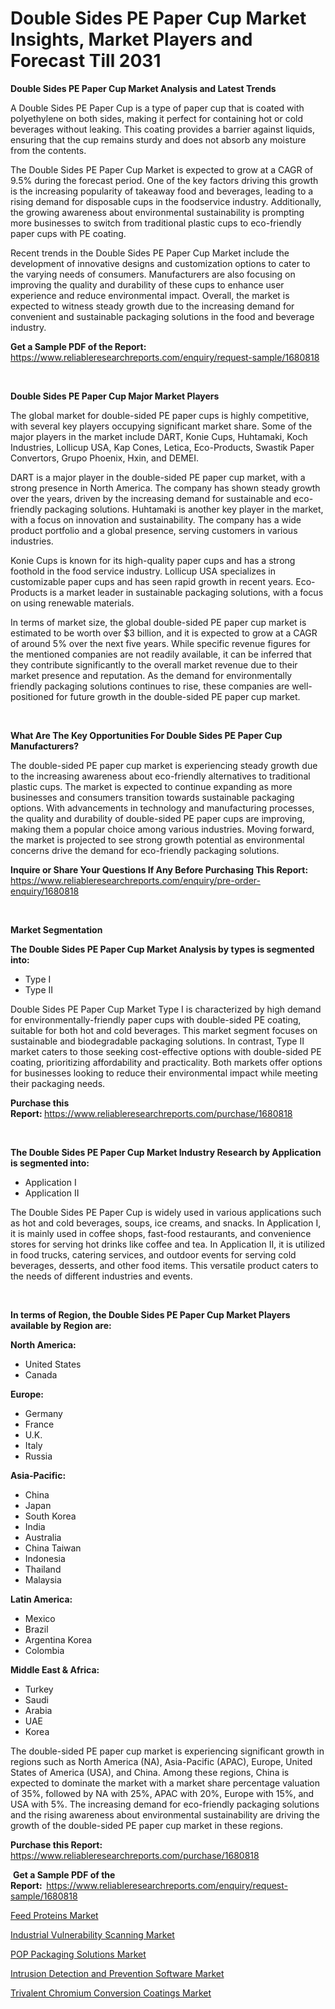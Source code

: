 <p><h1>Double Sides PE Paper Cup Market Insights, Market Players and Forecast Till 2031</h1></p><p><strong>Double Sides PE Paper Cup Market Analysis and Latest Trends</strong></p>
<p><p>A Double Sides PE Paper Cup is a type of paper cup that is coated with polyethylene on both sides, making it perfect for containing hot or cold beverages without leaking. This coating provides a barrier against liquids, ensuring that the cup remains sturdy and does not absorb any moisture from the contents.</p><p>The Double Sides PE Paper Cup Market is expected to grow at a CAGR of 9.5% during the forecast period. One of the key factors driving this growth is the increasing popularity of takeaway food and beverages, leading to a rising demand for disposable cups in the foodservice industry. Additionally, the growing awareness about environmental sustainability is prompting more businesses to switch from traditional plastic cups to eco-friendly paper cups with PE coating.</p><p>Recent trends in the Double Sides PE Paper Cup Market include the development of innovative designs and customization options to cater to the varying needs of consumers. Manufacturers are also focusing on improving the quality and durability of these cups to enhance user experience and reduce environmental impact. Overall, the market is expected to witness steady growth due to the increasing demand for convenient and sustainable packaging solutions in the food and beverage industry.</p></p>
<p><strong>Get a Sample PDF of the Report:&nbsp;</strong> <a href="https://www.reliableresearchreports.com/enquiry/request-sample/1680818">https://www.reliableresearchreports.com/enquiry/request-sample/1680818</a></p>
<p>&nbsp;</p>
<p><strong>Double Sides PE Paper Cup Major Market Players</strong></p>
<p><p>The global market for double-sided PE paper cups is highly competitive, with several key players occupying significant market share. Some of the major players in the market include DART, Konie Cups, Huhtamaki, Koch Industries, Lollicup USA, Kap Cones, Letica, Eco-Products, Swastik Paper Convertors, Grupo Phoenix, Hxin, and DEMEI.</p><p>DART is a major player in the double-sided PE paper cup market, with a strong presence in North America. The company has shown steady growth over the years, driven by the increasing demand for sustainable and eco-friendly packaging solutions. Huhtamaki is another key player in the market, with a focus on innovation and sustainability. The company has a wide product portfolio and a global presence, serving customers in various industries.</p><p>Konie Cups is known for its high-quality paper cups and has a strong foothold in the food service industry. Lollicup USA specializes in customizable paper cups and has seen rapid growth in recent years. Eco-Products is a market leader in sustainable packaging solutions, with a focus on using renewable materials.</p><p>In terms of market size, the global double-sided PE paper cup market is estimated to be worth over $3 billion, and it is expected to grow at a CAGR of around 5% over the next five years. While specific revenue figures for the mentioned companies are not readily available, it can be inferred that they contribute significantly to the overall market revenue due to their market presence and reputation. As the demand for environmentally friendly packaging solutions continues to rise, these companies are well-positioned for future growth in the double-sided PE paper cup market.</p></p>
<p>&nbsp;</p>
<p><strong>What Are The Key Opportunities For Double Sides PE Paper Cup Manufacturers?</strong></p>
<p><p>The double-sided PE paper cup market is experiencing steady growth due to the increasing awareness about eco-friendly alternatives to traditional plastic cups. The market is expected to continue expanding as more businesses and consumers transition towards sustainable packaging options. With advancements in technology and manufacturing processes, the quality and durability of double-sided PE paper cups are improving, making them a popular choice among various industries. Moving forward, the market is projected to see strong growth potential as environmental concerns drive the demand for eco-friendly packaging solutions.</p></p>
<p><strong>Inquire or Share Your Questions If Any Before Purchasing This Report:</strong> <a href="https://www.reliableresearchreports.com/enquiry/pre-order-enquiry/1680818">https://www.reliableresearchreports.com/enquiry/pre-order-enquiry/1680818</a></p>
<p>&nbsp;</p>
<p><strong>Market Segmentation</strong></p>
<p><strong>The Double Sides PE Paper Cup Market Analysis by types is segmented into:</strong></p>
<p><ul><li>Type I</li><li>Type II</li></ul></p>
<p><p>Double Sides PE Paper Cup Market Type I is characterized by high demand for environmentally-friendly paper cups with double-sided PE coating, suitable for both hot and cold beverages. This market segment focuses on sustainable and biodegradable packaging solutions. In contrast, Type II market caters to those seeking cost-effective options with double-sided PE coating, prioritizing affordability and practicality. Both markets offer options for businesses looking to reduce their environmental impact while meeting their packaging needs.</p></p>
<p><strong>Purchase this Report:&nbsp;</strong><a href="https://www.reliableresearchreports.com/purchase/1680818">https://www.reliableresearchreports.com/purchase/1680818</a></p>
<p>&nbsp;</p>
<p><strong>The Double Sides PE Paper Cup Market Industry Research by Application is segmented into:</strong></p>
<p><ul><li>Application I</li><li>Application II</li></ul></p>
<p><p>The Double Sides PE Paper Cup is widely used in various applications such as hot and cold beverages, soups, ice creams, and snacks. In Application I, it is mainly used in coffee shops, fast-food restaurants, and convenience stores for serving hot drinks like coffee and tea. In Application II, it is utilized in food trucks, catering services, and outdoor events for serving cold beverages, desserts, and other food items. This versatile product caters to the needs of different industries and events.</p></p>
<p>&nbsp;</p>
<p><strong>In terms of Region, the Double Sides PE Paper Cup Market Players available by Region are:</strong></p>
<p>
    <p> <strong> North America: </strong>
        <ul>
            <li>United States</li>
            <li>Canada</li>
        </ul>
        </p> 
    <p> <strong> Europe: </strong>
        <ul>
            <li>Germany</li>
            <li>France</li>
            <li>U.K.</li>
            <li>Italy</li>
            <li>Russia</li>
        </ul>
        </p> 
    <p> <strong> Asia-Pacific: </strong>
        <ul>
            <li>China</li>
            <li>Japan</li>
            <li>South Korea</li>
            <li>India</li>
            <li>Australia</li>
            <li>China Taiwan</li>
            <li>Indonesia</li>
            <li>Thailand</li>
            <li>Malaysia</li>
        </ul>
        </p> 
    <p> <strong> Latin America: </strong>
        <ul>
            <li>Mexico</li>
            <li>Brazil</li>
            <li>Argentina Korea</li>
            <li>Colombia</li>
        </ul>
        </p> 
    <p> <strong> Middle East & Africa: </strong>
        <ul>
            <li>Turkey</li>
            <li>Saudi</li>
            <li>Arabia</li>
            <li>UAE</li>
            <li>Korea</li>
        </ul>
    </p>
    </p>
<p><p>The double-sided PE paper cup market is experiencing significant growth in regions such as North America (NA), Asia-Pacific (APAC), Europe, United States of America (USA), and China. Among these regions, China is expected to dominate the market with a market share percentage valuation of 35%, followed by NA with 25%, APAC with 20%, Europe with 15%, and USA with 5%. The increasing demand for eco-friendly packaging solutions and the rising awareness about environmental sustainability are driving the growth of the double-sided PE paper cup market in these regions.</p></p>
<p><strong>Purchase this Report: </strong><a href="https://www.reliableresearchreports.com/purchase/1680818">https://www.reliableresearchreports.com/purchase/1680818</a></p>
<p>&nbsp;<strong>Get a Sample PDF of the Report:&nbsp;&nbsp;</strong><a href="https://www.reliableresearchreports.com/enquiry/request-sample/1680818">https://www.reliableresearchreports.com/enquiry/request-sample/1680818</a></p>
<p><strong></strong></p>
<p><p><a href="https://github.com/brenzgnarento/Market-Research-Report-List-1/blob/main/feed-proteins-market.md">Feed Proteins Market</a></p><p><a href="https://medium.com/@brandonarmstrong5/industrial-vulnerability-scanning-market-trends-forecast-and-competitive-analysis-to-2031-a71eed438b0c">Industrial Vulnerability Scanning Market</a></p><p><a href="https://medium.com/@brandonarmstrong5/pop-packaging-solutions-market-size-reveals-the-best-marketing-channels-in-global-industry-f9299efee6cd">POP Packaging Solutions Market</a></p><p><a href="https://github.com/jerrycopelandthomaswsqd8q/Market-Research-Report-List-1/blob/main/intrusion-detection-and-prevention-software-market.md">Intrusion Detection and Prevention Software Market</a></p><p><a href="https://medium.com/@brandonarmstrong5/trivalent-chromium-conversion-coatings-market-share-evolution-and-market-growth-trends-2024-2031-c5c71de992df">Trivalent Chromium Conversion Coatings Market</a></p></p>